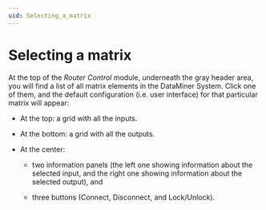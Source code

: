 ```yaml
---
uid: Selecting_a_matrix
---
```


# Selecting a matrix

At the top of the *Router Control* module, underneath the gray header area, you will find a list of all matrix elements in the DataMiner System. Click one of them, and the default configuration (i.e. user interface) for that particular matrix will appear:

- At the top: a grid with all the inputs.

- At the bottom: a grid with all the outputs.

- At the center:

    - two information panels (the left one showing information about the selected input, and the right one showing information about the selected output), and

    - three buttons (Connect, Disconnect, and Lock/Unlock).
